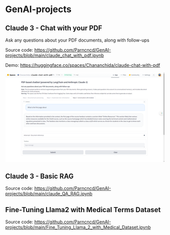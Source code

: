 # GenAI-projects

## Claude 3 - Chat with your PDF

Ask any questions about your PDF documents, along with follow-ups

Source code: https://github.com/Parncncd/GenAI-projects/blob/main/claude_chat_with_pdf.ipynb

Demo: https://huggingface.co/spaces/Chananchida/claude-chat-with-pdf

![demo_claude_chat_with_pdf](images/demo_claude_chat_with_pdf.png)

## Claude 3 - Basic RAG

Source code: https://github.com/Parncncd/GenAI-projects/blob/main/claude_QA_RAG.ipynb

## Fine-Tuning Llama2 with Medical Terms Dataset

Source code: https://github.com/Parncncd/GenAI-projects/blob/main/Fine_Tuning_Llama_2_with_Medical_Dataset.ipynb

